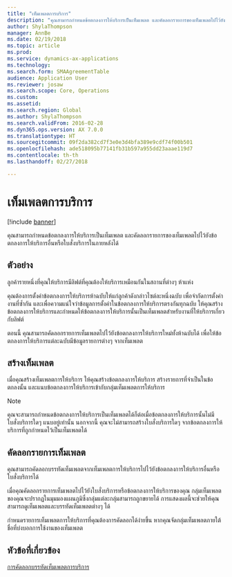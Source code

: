 ```yaml
---
title: "เท็มเพลตการบริการ"
description: "คุณสามารถกำหนดข้อตกลงการให้บริการเป็นเท็มเพลต และคัดลอกรายการของเท็มเพลตไปไว้ยังข้อตกลงการให้บริการอื่นหรือใบสั่งบริการในภายหลังได้"
author: ShylaThompson
manager: AnnBe
ms.date: 02/19/2018
ms.topic: article
ms.prod: 
ms.service: dynamics-ax-applications
ms.technology: 
ms.search.form: SMAAgreementTable
audience: Application User
ms.reviewer: josaw
ms.search.scope: Core, Operations
ms.custom: 
ms.assetid: 
ms.search.region: Global
ms.author: ShylaThompson
ms.search.validFrom: 2016-02-28
ms.dyn365.ops.version: AX 7.0.0
ms.translationtype: HT
ms.sourcegitcommit: 09f2da382cd7f3e0e3d4bfa389e9cdf74f00b501
ms.openlocfilehash: ade518095b77141fb31b597a955dd23aaae119d7
ms.contentlocale: th-th
ms.lasthandoff: 02/27/2018

---
```


# <a name="service-templates"></a>เท็มเพลตการบริการ

[!include [banner](../includes/banner.md)]

คุณสามารถกำหนดข้อตกลงการให้บริการเป็นเท็มเพลต และคัดลอกรายการของเท็มเพลตไปไว้ยังข้อตกลงการให้บริการอื่นหรือใบสั่งบริการในภายหลังได้

## <a name="example"></a>ตัวอย่าง

ลูกค้ารายหนึ่งที่คุณให้บริการมีลิฟต์ที่คุณต้องให้บริการเหมือนกันในสถานที่ต่างๆ ห้าแห่ง

คุณต้องการตั้งค่าข้อตกลงการให้บริการห้าฉบับให้แก่ลูกค้าดังกล่าวไซต์ละหนึ่งฉบับ 
เพื่อจำกัดการตั้งค่างานที่ซ้ำกัน และเพื่อความแน่ใจว่าข้อมูลการตั้งค่าในข้อตกลงการให้บริการตรงกันทุกฉบับ ให้คุณสร้างข้อตกลงการให้บริการและกำหนดให้ข้อตกลงการให้บริการนั้นเป็นเท็มเพลตสำหรับงานที่ให้บริการเกี่ยวกับลิฟต์

ตอนนี้ คุณสามารถคัดลอกรายการเท็มเพลตไปไว้ยังข้อตกลงการให้บริการใหม่ทั้งห้าฉบับได้ เพื่อให้ข้อตกลงการให้บริการแต่ละฉบับมีข้อมูลรายการต่างๆ จากเท็มเพลต

## <a name="create-a-template"></a>สร้างเท็มเพลต

เมื่อคุณสร้างเท็มเพลตการให้บริการ ให้คุณสร้างข้อตกลงการให้บริการ สร้างรายการที่จำเป็นในข้อตกลงนั้น และแนบข้อตกลงการให้บริการเข้ากับกลุ่มเท็มเพลตการให้บริการ

> [!NOTE]
> คุณจะสามารถกำหนดข้อตกลงการให้บริการเป็นเท็มเพลตได้ก็ต่อเมื่อข้อตกลงการให้บริการนั้นไม่มีใบสั่งบริการใดๆ แนบอยู่เท่านั้น นอกจากนี้ คุณจะไม่สามารถสร้างใบสั่งบริการใดๆ จากข้อตกลงการให้บริการที่ถูกกำหนดไว้เป็นเท็มเพลตได้

## <a name="copy-template-lines"></a>คัดลอกรายการเท็มเพลต

คุณสามารถคัดลอกบรรทัดเท็มเพลตจากเท็มเพลตการให้บริการไปไว้ยังข้อตกลงการให้บริการอื่นหรือใบสั่งบริการได้

เมื่อคุณคัดลอกรายการเท็มเพลตไปไว้ยังใบสั่งบริการหรือข้อตกลงการให้บริการของคุณ กลุ่มเท็มเพลตของคุณจะปรากฏในมุมมองแผนภูมิซึ่งกลุ่มแต่ละกลุ่มสามารถถูกขยายได้ การแสดงผลนี้จะช่วยให้คุณสามารถดูเท็มเพลตและบรรทัดเท็มเพลตต่างๆ ได้

กำหนดรายการเท็มเพลตการให้บริการที่คุณต้องการคัดลอกได้ง่ายขึ้น หากคุณจัดกลุ่มเท็มเพลตภายใต้ชื่อที่บ่งบอกการใช้งานของเท็มเพลต

## <a name="related-topics"></a>หัวข้อที่เกี่ยวข้อง

[การคัดลอกบรรทัดเท็มเพลตการบริการ](copy-service-template-lines.md)

